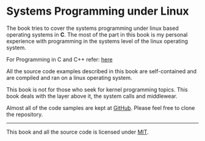 # Systems Programming under Linux


The book tries to cover the systems programming under linux based operating systems in **C**. The most of the part in this book is my personal experience with programming in the systems level of the linux operating system.

For Programming in C and C++ refer: [here](https://github.com/devendranaga/programming-in-C-and-Cpp)

All the source code examples described in this book are self-contained and are compiled and ran on a linux operating system.

This book is not for those who seek for kernel programming topics. This book deals with the layer above it, the system calls and middlewear.

Almost all of the code samples are kept at [GitHub](https://github.com/madmax440/gists.git). Please feel free to clone the repository.

---

This book and all the source code is licensed under [MIT](https://opensource.org/licenses/MIT).


